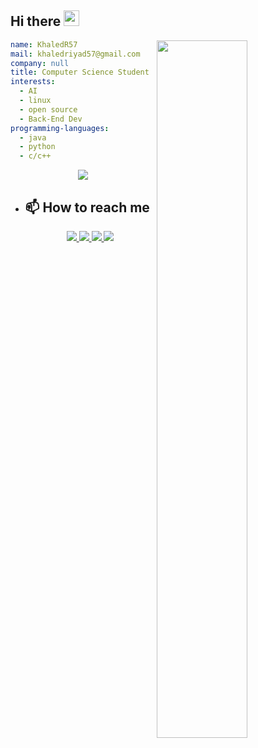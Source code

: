 ## Hi there <img src="https://media.giphy.com/media/hvRJCLFzcasrR4ia7z/giphy.gif" width="25px">

<img align="right" src="https://c.tenor.com/DBqjevyA2o4AAAAd/bongo-cat-codes.gif"  width="53.5%"/>

``` yaml
name: KhaledR57
mail: khaledriyad57@gmail.com
company: null
title: Computer Science Student
interests:
  - AI
  - linux
  - open source
  - Back-End Dev
programming-languages:
  - java
  - python
  - c/c++
```

<p align="center"><img src = "https://github-readme-stats.vercel.app/api?username=KhaledR57&theme=github_dark"/></p>

<!-- <p align="center">
<a href="https://www.buymeacoffee.com/zed0" target="_blank"><img src="https://cdn.buymeacoffee.com/buttons/default-orange.png" alt="Buy Me A Coffee" height="41" width="174"></a>
</p> -->

- ## 📫 How to reach me
  <p align="center">
  <a href="https://www.linkedin.com/in/khaledr57/" target="_blank">
    <img src="https://img.shields.io/badge/KhaledR57-linkedin-blue?style=flat&logo=linkedin">
  </a><a href="mailto:khaledriyad57@gmail.com">
    <img src="https://img.shields.io/badge/khaledriyad57-gmail-red?style=flat&logo=gmail">
  </a>
  <a href="https://www.youtube.com/channel/UC3pcIFz_1rFaSKTGnUbSmkA">
    <img src="https://img.shields.io/badge/Khaled%20Riyad-youtube-red?style=flat&logo=youtube">
  </a>
  <a href="#">
    <img src="https://img.shields.io/badge/Khaled57%234672-discord-blue?style=flat&logo=discord">
  </a>
  </p>
<!--
**KhaledR57/KhaledR57** is a ✨ _special_ ✨ repository because its `README.md` (this file) appears on your GitHub profile.

Here are some ideas to get you started:

- 🔭 I’m currently working on ...
- 🌱 I’m currently learning ...
- 👯 I’m looking to collaborate on ...
- 🤔 I’m looking for help with ...
- 💬 Ask me about ...
- 📫 How to reach me: ...
- 😄 Pronouns: ...
- ⚡ Fun fact: ...
-->
